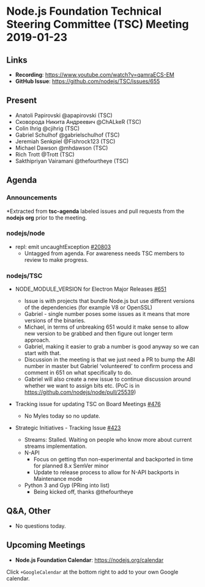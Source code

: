 # Node.js Foundation Technical Steering Committee (TSC) Meeting 2019-01-23

## Links

* **Recording**: https://www.youtube.com/watch?v=qamraECS-EM
* **GitHub Issue**: https://github.com/nodejs/TSC/issues/655

## Present

* Anatoli Papirovski @apapirovski (TSC)
* Сковорода Никита Андреевич @ChALkeR (TSC)
* Colin Ihrig @cjihrig (TSC)
* Gabriel Schulhof @gabrielschulhof (TSC)
* Jeremiah Senkpiel @Fishrock123 (TSC)
* Michael Dawson @mhdawson (TSC)
* Rich Trott @Trott (TSC)
* Sakthipriyan Vairamani @thefourtheye (TSC)

## Agenda

### Announcements
 
*Extracted from **tsc-agenda** labeled issues and pull requests from the **nodejs org** prior to the meeting.

### nodejs/node

* repl: emit uncaughtException [#20803](https://github.com/nodejs/node/pull/20803)
  * Untagged from agenda.  For awareness needs TSC members to review to make progress.

### nodejs/TSC

* NODE_MODULE_VERSION for Electron Major Releases [#651](https://github.com/nodejs/TSC/issues/651)
  * Issue is with projects that bundle Node.js but use different versions of the
    dependencies (for example V8 or OpenSSL)
  * Gabriel - single number poses some issues as it means that more versions of the
    binaries.
  * Michael, in terms of unbreaking 651 would it make sense to allow new version to be
    grabbed and then figure out longer term approach.
  * Gabriel, making it easier to grab a number is good anyway so we can start with that.
  * Discussion in the meeting is that we just need a PR to bump the ABI number in master
    but Gabriel ‘volunteered’ to confirm process and comment in 651 on what specifically to
    do.
  * Gabriel will also create a new issue to continue discussion around whether we want
    to assign bits etc. (PoC is in https://github.com/nodejs/node/pull/25539)

* Tracking issue for updating TSC on Board Meetings [#476](https://github.com/nodejs/TSC/issues/476)
  * No Myles today so no update.

* Strategic Initiatives - Tracking Issue [#423](https://github.com/nodejs/TSC/issues/423)
  * Streams: Stalled. Waiting on people who know more about current streams implementation.
  * N-API
    * Focus on getting tfsn non-experimental and backported in time for planned 8.x SemVer minor
    * Update to release process to allow for N-API backports in Maintenance mode
  * Python 3 and Gyp (PRing into list)
    * Being kicked off, thanks @thefourtheye

## Q&A, Other

* No questions today.

## Upcoming Meetings

* **Node.js Foundation Calendar**: https://nodejs.org/calendar

Click `+GoogleCalendar` at the bottom right to add to your own Google calendar.


